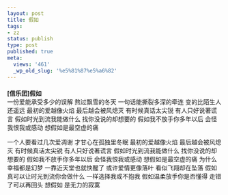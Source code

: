 ```yaml
---
layout: post
title: 假如
tags:
- zz
status: publish
type: post
published: true
meta:
  views: '461'
  _wp_old_slug: '%e5%81%87%e5%a6%82'
---
```

<span id="ctl00_MainContentPlaceholder_ctl01_ctl00_lblEntry"/>
<h4 style="margin-bottom:0;" class="TextColor1" id="subjcns!9C01DC96084ECE3D!1290">[信乐团]假如</h4>
一份爱能承受多少的误解
熬过飘雪的冬天
一句话能撕裂多深的牵连
变的比陌生人还遥远
最初的爱越像火焰
最后越会被风熄灭
有时候真话太尖锐
有人只好说著谎言
假如时光到流我能做什么
找你没说的却想要的
假如我不放手你多年以后
会怪我恨我或感动
想假如是最空虚的痛

一个人要看过几次爱凋谢
才甘心在孤独里冬眠
最初的爱越像火焰
最后越会被风熄灭
有时候真话太尖锐
有人只好说著谎言
假如时光到流我能做什么
找你没说的却想要的
假如我不放手你多年以后
会怪我恨我或感动
想假如是最空虚的痛
为什么幸福都是幻梦
一靠近天堂也就快醒了
或许爱情更像落叶
看似飞翔却在坠落
假如真可以让时光到流你会做什么
一样选择我或不抱我
假如温柔放手你是否懂得
走错了可以再回头
想假如
是无力的寂寞
